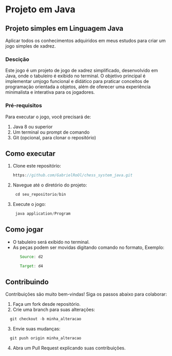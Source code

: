 # Projeto em Java 
## Projeto simples em Linguagem Java 
Aplicar todos os conhecimentos adquiridos em meus estudos para criar um jogo simples de xadrez. 
### Descição
Este jogo é um projeto de jogo de xadrez simplificado, desenvolvido em Java, onde o tabuleiro é exibido no terminal. O objetivo principal é implementar umjogo funcional e didático para praticar conceitos de programação orientada a objetos, além de oferecer uma experiência minimalista e interativa para os jogadores.

### Pré-requisitos
Para executar o jogo, você precisará de:
1. Java 8 ou superior
2. Um terminal ou prompt de comando
3. Git (opcional, para clonar o repositório)

## Como executar
1. Clone este repositório:
   ```Java
   https://github.com/GabrielRoOl/chess_system_java.git
   ```
2. Navegue até o diretório do projeto:
   ```Java
    cd seu_repositorio/bin
   ```
3. Execute o jogo:
   ```Java
    java application/Program
   ```
## Como jogar
- O tabuleiro será exibido no terminal.
- As peças podem ser movidas digitando comando no formato, Exemplo:
   ```java
      Source: d2
   ```
   ```java
      Target: d4 
   ```
## Contribuindo
Contribuições são muito bem-vindas! Siga os passos abaixo para colaborar:
1. Faça um fork desde repositório.
2. Crie uma branch para suas alterações:
  ```Java
    git checkout -b minha_alteracao
  ```
3. Envie suas mudanças:
  ```Java
    git push origin minha_alteracao
  ```
4. Abra um Pull Request explicando suas contribuições.
